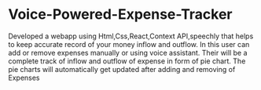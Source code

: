 # Voice-Powered-Expense-Tracker
Developed a webapp using Html,Css,React,Context API,speechly that helps to keep accurate record of your money inflow and outflow. In
this user can add or remove expenses manually or using voice assistant. Their will be a complete
track of inflow and outflow of expense in form of pie chart. The pie charts will automatically get
updated after adding and removing of Expenses
